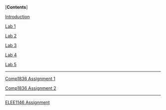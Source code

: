 [**Contents**]

[Introduction](Introduction.md)

[Lab 1](Lab_1/Lab_1.md)

[Lab 2](Lab_2/Lab_2.md)

[Lab 3](Lab_3/Lab_3.md)

[Lab 4](Lab_4/Lab_4.md)

[Lab 5]()

------


[Comp1836 Assignment 1]()

[Comp1836 Assignment 2]()

------


[ELEE1146 Assignment]()
